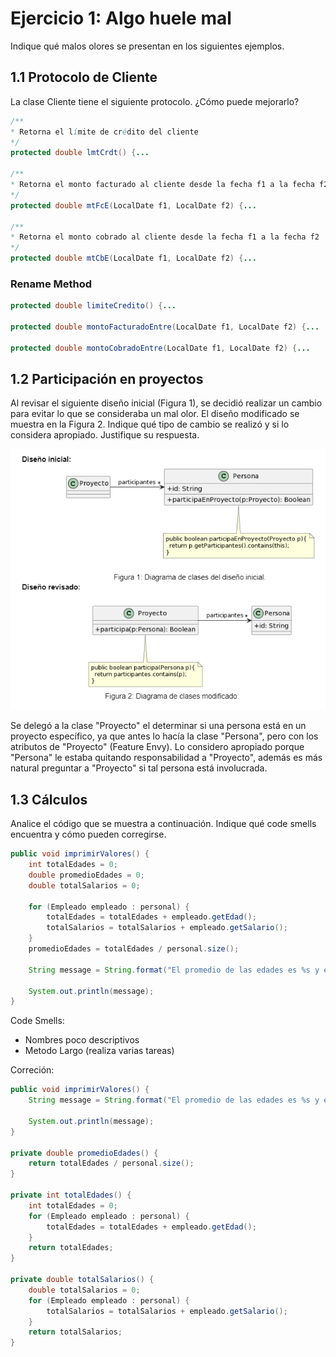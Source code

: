 # Ejercicio 1: Algo huele mal
Indique qué malos olores se presentan en los siguientes ejemplos.		

## 1.1 Protocolo de Cliente
La clase Cliente tiene el siguiente protocolo. ¿Cómo puede mejorarlo? 

```java
/** 
* Retorna el límite de crédito del cliente
*/
protected double lmtCrdt() {...

/** 
* Retorna el monto facturado al cliente desde la fecha f1 a la fecha f2
*/
protected double mtFcE(LocalDate f1, LocalDate f2) {...

/** 
* Retorna el monto cobrado al cliente desde la fecha f1 a la fecha f2
*/
protected double mtCbE(LocalDate f1, LocalDate f2) {...
```

### Rename Method
```java
protected double limiteCredito() {...

protected double montoFacturadoEntre(LocalDate f1, LocalDate f2) {...

protected double montoCobradoEntre(LocalDate f1, LocalDate f2) {...
```


## 1.2 Participación en proyectos 
Al revisar el siguiente diseño inicial (Figura 1), se decidió realizar un cambio para evitar lo que se consideraba un mal olor. El diseño modificado se muestra en la Figura 2. Indique qué tipo de cambio se realizó y si lo considera apropiado. Justifique su respuesta.

![](ejercicio1.2.png)

Se delegó a la clase "Proyecto" el determinar si una persona está en un proyecto específico, ya que antes lo hacía la clase "Persona", pero con los atributos de "Proyecto" (Feature Envy). Lo considero apropiado porque "Persona" le estaba quitando responsabilidad a "Proyecto", además es más natural preguntar a "Proyecto" si tal persona está involucrada.



## 1.3 Cálculos 
Analice el código que se muestra a continuación. Indique qué code smells encuentra y cómo pueden corregirse.						

```java
public void imprimirValores() {
	int totalEdades = 0;
	double promedioEdades = 0;
	double totalSalarios = 0;
	
	for (Empleado empleado : personal) {
		totalEdades = totalEdades + empleado.getEdad();
		totalSalarios = totalSalarios + empleado.getSalario();
	}
	promedioEdades = totalEdades / personal.size();
		
	String message = String.format("El promedio de las edades es %s y el total de salarios es %s", promedioEdades, totalSalarios);
	
	System.out.println(message);
}
```
Code Smells:
- Nombres poco descriptivos
- Metodo Largo (realiza varias tareas)

Correción:

```java
public void imprimirValores() {	
	String message = String.format("El promedio de las edades es %s y el total de salarios es %s", promedioEdades(), totalSalarios());

	System.out.println(message);
}

private double promedioEdades() {
	return totalEdades / personal.size();
}

private int totalEdades() {
	int totalEdades = 0;
	for (Empleado empleado : personal) {
		totalEdades = totalEdades + empleado.getEdad();
	}
	return totalEdades;
}

private double totalSalarios() {
	double totalSalarios = 0;
	for (Empleado empleado : personal) {
		totalSalarios = totalSalarios + empleado.getSalario();
	}
	return totalSalarios;
}
```
